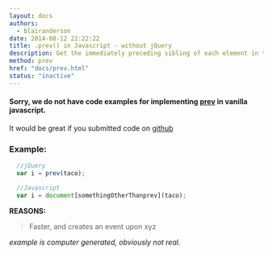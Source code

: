 ```yaml
---
layout: docs
authors:
  - blairanderson
date: 2014-08-12 22:22:22
title: .prev() in Javascript - without jQuery
description: Get the immediately preceding sibling of each element in the set of matched elements, optionally filtered by a selector.
method: prev
href: "docs/prev.html"
status: "inactive"
---
```


#### Sorry, we do not have code examples for implementing [prev](http://api.jquery.com/prev/) in vanilla javascript.

It would be great if you submitted code on [github](https://github.com/blairanderson/without-jquery/blob/master/docs/prev.md)

### Example:

```javascript
  //jQuery
  var i = prev(taco);

  //Javascript
  var i = document[somethingOtherThanprev](taco);

```

**REASONS:**
> Faster, and creates an event upon xyz

*example is computer generated, obviously not real.*
